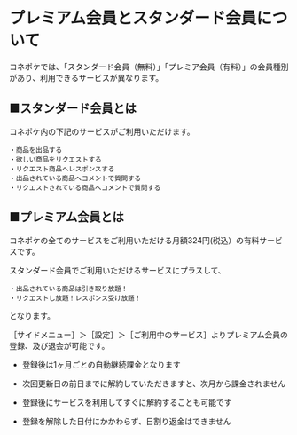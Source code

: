 # プレミアム会員とスタンダード会員について

コネポケでは、「スタンダード会員（無料）」「プレミア会員（有料）」の会員種別があり、利用できるサービスが異なります。

## ■スタンダード会員とは

コネポケ内の下記のサービスがご利用いただけます。

    ・商品を出品する
    ・欲しい商品をリクエストする
    ・リクエスト商品へレスポンスする
    ・出品されている商品へコメントで質問する
    ・リクエストされている商品へコメントで質問する

## ■プレミアム会員とは

コネポケの全てのサービスをご利用いただける月額324円(税込）の有料サービスです。  

スタンダード会員でご利用いただけるサービスにプラスして、

    ・出品されている商品は引き取り放題！  
    ・リクエストし放題！レスポンス受け放題！

となります。

［サイドメニュー］＞［設定］＞［ご利用中のサービス］よりプレミアム会員の登録、及び退会が可能です。

- 登録後は1ヶ月ごとの自動継続課金となります

- 次回更新日の前日までに解約していただきますと、次月から課金されません

- 登録後にサービスを利用してすぐに解約することも可能です

- 登録を解除した日付にかかわらず、日割り返金はできません